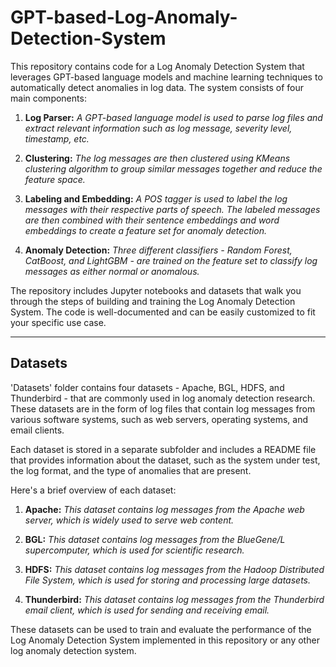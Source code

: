 # GPT-based-Log-Anomaly-Detection-System
This repository contains code for a Log Anomaly Detection System that leverages GPT-based language models and machine learning techniques to automatically detect anomalies in log data. The system consists of four main components:

1. **Log Parser:** *A GPT-based language model is used to parse log files and extract relevant information such as log message, severity level, timestamp, etc.*

2. **Clustering:** *The log messages are then clustered using KMeans clustering algorithm to group similar messages together and reduce the feature space.*

3. **Labeling and Embedding:** *A POS tagger is used to label the log messages with their respective parts of speech. The labeled messages are then combined with their sentence embeddings and word embeddings to create a feature set for anomaly detection.*

4. **Anomaly Detection:** *Three different classifiers - Random Forest, CatBoost, and LightGBM - are trained on the feature set to classify log messages as either normal or anomalous.*

The repository includes Jupyter notebooks and datasets that walk you through the steps of building and training the Log Anomaly Detection System. The code is well-documented and can be easily customized to fit your specific use case.

---

## Datasets

'Datasets' folder contains four datasets - Apache, BGL, HDFS, and Thunderbird - that are commonly used in log anomaly detection research. These datasets are in the form of log files that contain log messages from various software systems, such as web servers, operating systems, and email clients.

Each dataset is stored in a separate subfolder and includes a README file that provides information about the dataset, such as the system under test, the log format, and the type of anomalies that are present.

Here's a brief overview of each dataset:

1. **Apache:** *This dataset contains log messages from the Apache web server, which is widely used to serve web content.*

2. **BGL:** *This dataset contains log messages from the BlueGene/L supercomputer, which is used for scientific research.*

3. **HDFS:** *This dataset contains log messages from the Hadoop Distributed File System, which is used for storing and processing large datasets.*

4. **Thunderbird:** *This dataset contains log messages from the Thunderbird email client, which is used for sending and receiving email.*

These datasets can be used to train and evaluate the performance of the Log Anomaly Detection System implemented in this repository or any other log anomaly detection system.
